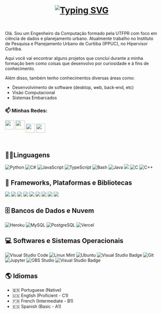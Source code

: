 <h1 align = "center">
<a href="https://git.io/typing-svg"><img src="https://readme-typing-svg.demolab.com?font=Fira+Code&size=75&duration=1400&pause=500&color=FF72FF&background=000000EE&center=true&multiline=true&width=1920&height=384&lines=Oi!;Seja+bem-vindo+ao+meu;perfil+no+GitHub;" alt="Typing SVG" /></a>
</h1>
<br>
<p>
  Olá. Sou um Engenheiro da Computação formado pela UTFPR com foco em ciência de dados e planejamento urbano. Atualmente trabalho no Instituto de Pesquisa e Planejamento Urbano de Curitiba (IPPUC), no Hipervisor Curitiba.

  Aqui você vai encontrar alguns projetos que concluí durante a minha formação bem como coisas que desenvolvo por curiosidade e à fins de conhecimento.

  Além disso, também tenho conhecimentos diversas áreas como:
  - Desenvolvimento de software (desktop, web, back-end, etc)
  - Visão Computacional
  - Sistemas Embarcados 
</p>

<h3 align="left"> 📫 Minhas Redes:</h3>
<p align="left">
<a href="https://instagram.com/izidoro.mth" target="_blank"><img src="https://img.shields.io/badge/Instagram-E4405F?style=flat-square&logo=instagram&logoColor=white" height="30"/></a>
<a href="https://linkedin.com/in/izidoromth" target="_blank"><img src="https://img.shields.io/badge/LinkedIn-0077B5?style=flat-square&logo=linkedin&logoColor=white" height="30"/></a>
<a href="https://izidoromth.vercel.app"><img align="center" src="https://img.shields.io/badge/Website-46a2f1.svg?&style=flat-square&logo=Google-Chrome&logoColor=white&link=https://izidoromth.vercel.app" height="30"/></a>
<a href="mailto:matheusizidoro07@gmail.com"><img align="center" src="https://img.shields.io/badge/Email-D14836?style=flat-square&logo=gmail&logoColor=white" height="30"/></a>
</p>
<br>
        

<h2>👨‍💻Linguagens</h2>

<p>
<img alt="Python" src="https://img.shields.io/badge/Python-3776AB?logo=python&logoColor=fff&style=flat">
<img alt="C#" src="https://img.shields.io/badge/c%23-%23239120.svg?style=flat&logo=c-sharp&logoColor=white">
<img alt="JavaScript" src="https://img.shields.io/badge/JavaScript-F7DF1E?logo=javascript&logoColor=000&style=flat">
<img alt="TypeScript" src="https://img.shields.io/badge/typescript-%23007ACC.svg?style=flat&logo=typescript&logoColor=white">
<img alt="Bash" src="https://img.shields.io/badge/GNU%20Bash-4EAA25?logo=gnubash&logoColor=fff&style=flat">
<img alt="Java" src="https://custom-icon-badges.demolab.com/badge/Java-007396.svg?logo=java&logoColor=white">
<img src="https://img.shields.io/badge/go-%2300ADD8.svg?style=flat&logo=go&logoColor=white"/>
<img alt="C" src="https://img.shields.io/badge/C-A8B9CC?logo=c&logoColor=fff&style=flat">
<img alt="C++" src="https://img.shields.io/badge/C%2B%2B-00599C?logo=cplusplus&logoColor=fff&style=flat">
</p>

<h2>🧰 Frameworks, Plataformas e Bibliotecas</h2>

<p>
<img src="https://img.shields.io/badge/react-%2320232a.svg?style=flat&logo=react&logoColor=%2361DAFB"/>
<img src="https://img.shields.io/badge/.NET-5C2D91?style=flat&logo=.net&logoColor=white"/>
<img src="https://img.shields.io/badge/node.js-6DA55F?style=flat&logo=node.js&logoColor=white"/>

<img src="https://img.shields.io/badge/express.js-%23404d59.svg?style=flat&logo=express&logoColor=%2361DAFB"/>
<img src="https://img.shields.io/badge/NODEMON-%23323330.svg?style=flat&logo=nodemon&logoColor=%BBDEAD"/>
<img src="https://img.shields.io/badge/Xamarin-3199DC?style=flat&logo=xamarin&logoColor=white"/>
<img src="https://img.shields.io/badge/flask-%23000.svg?style=flat&logo=flask&logoColor=white"/>
<img src="https://img.shields.io/badge/Electron-191970?style=flat&logo=Electron&logoColor=white"/>
<img src="https://img.shields.io/badge/Flutter-%2302569B.svg?style=flat&logo=Flutter&logoColor=white"/>
</p>

<h2>🗄️ Bancos de Dados e Nuvem</h2>

<p>
<img alt="Heroku" src="https://img.shields.io/badge/Heroku-430098?logo=heroku&logoColor=fff&style=flat">
<img alt="MySQL" src="https://img.shields.io/badge/MySQL-4479A1?logo=mysql&logoColor=fff&style=flat">
<img alt="PostgreSQL" src ="https://img.shields.io/badge/PostgreSQL-4169E1?logo=postgresql&logoColor=fff&style=flat">
<img alt="Vercel" src="https://img.shields.io/badge/Vercel-000?logo=vercel&logoColor=fff&style=flat">
</p>

<h2>💻 Softwares e Sistemas Operacionais</h2>

<p>
<img alt="Visual Studio Code" src="https://img.shields.io/badge/Visual%20Studio%20Code-0078d7.svg?logo=visual-studio-code&logoColor=white">
<img alt="Linux Mint" src="https://img.shields.io/badge/Linux%20Mint-87CF3E?style=flat&logo=Linux%20Mint&logoColor=white">
<img alt="Ubuntu" src="https://img.shields.io/badge/Ubuntu-E95420?style=flat&logo=ubuntu&logoColor=white">
<img src="https://img.shields.io/badge/Windows-0078D6?style=flat&logo=windows&logoColor=white" alt="Visual Studio Badge">
<img alt="Git" src="https://img.shields.io/badge/Git-F05033.svg?logo=git&logoColor=white">
<img alt="Jupyter" src="https://img.shields.io/badge/Jupyter-F37626.svg?logo=Jupyter&logoColor=white">
<img alt="OBS Studio" src="https://img.shields.io/badge/OBS%20Studio-302E31?logo=obsstudio&logoColor=fff&style=flat">
<img src="https://img.shields.io/badge/Visual%20Studio-5C2D91?logo=visualstudio&logoColor=fff&style=flat" alt="Visual Studio Badge">
</p>

<h2>🌎 Idiomas</h2>

- :brazil: Portuguese (Native)
- :us: English (Proficient - C1)
- :fr: French (Intermediate - B1)
- :es: Spanish (Basic - A1)
